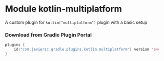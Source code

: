 # Module kotlin-multiplatform

A custom plugin for `kotlin("multiplatform")` plugin with a basic setup

### Download from Gradle Plugin Portal

```kotlin
plugins {
    id("com.javiersc.gradle.plugins.kotlin.multiplatform") version "$version"
}
```
